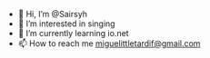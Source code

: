 - 👋 Hi, I’m @Sairsyh
- 👀 I’m interested in singing
- 🌱 I’m currently learning io.net
- 📫 How to reach me miguelittletardif@gmail.com

<!---
Sairsyh/Sairsyh is a ✨ special ✨ repository because its `README.md` (this file) appears on your GitHub profile.
You can click the Preview link to take a look at your changes.
--->
